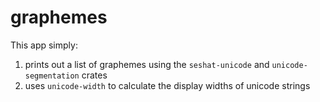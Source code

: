 # graphemes

This app simply:

1. prints out a list of graphemes using the `seshat-unicode` and `unicode-segmentation` crates
2. uses `unicode-width` to calculate the display widths of unicode strings

